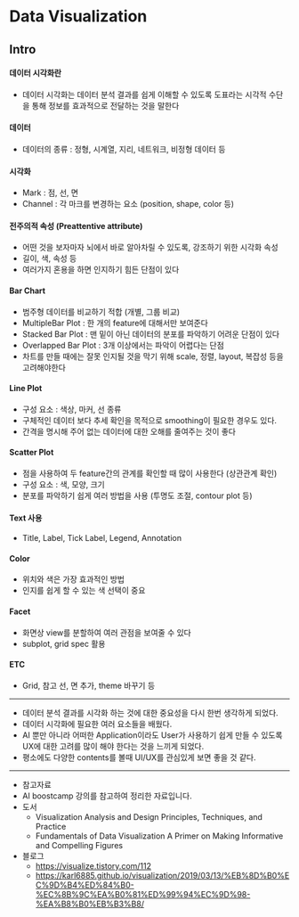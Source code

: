 # Data Visualization

## Intro
#### 데이터 시각화란
* 데이터 시각화는 데이터 분석 결과를 쉽게 이해할 수 있도록 도표라는 시각적 수단을 통해 정보를 효과적으로 전달하는 것을 말한다

#### 데이터
* 데이터의 종류 : 정형, 시계열, 지리, 네트워크, 비정형 데이터 등

#### 시각화
* Mark : 점, 선, 면 
* Channel : 각 마크를 변경하는 요소 (position, shape, color 등)

#### 전주의적 속성 (Preattentive attribute)
* 어떤 것을 보자마자 뇌에서 바로 알아차릴 수 있도록, 강조하기 위한 시각화 속성
* 길이, 색, 속성 등
* 여러가지 혼용을 하면 인지하기 힘든 단점이 있다

#### Bar Chart
* 범주형 데이터를 비교하기 적합 (개별, 그룹 비교)
* MultipleBar Plot : 한 개의 feature에 대해서만 보여준다
* Stacked Bar Plot : 맨 밑이 아닌 데이터의 분포를 파악하기 어려운 단점이 있다
* Overlapped Bar Plot : 3개 이상에서는 파악이 어렵다는 단점
* 차트를 만들 때에는 잘못 인지될 것을 막기 위해 scale, 정렬, layout, 복잡성 등을 고려해야한다

#### Line Plot
* 구성 요소 : 색상, 마커, 선 종류
* 구체적인 데이터 보다 추세 확인을 목적으로 smoothing이 필요한 경우도 있다.
* 간격을 명시해 주어 없는 데이터에 대한 오해를 줄여주는 것이 좋다

#### Scatter Plot
* 점을 사용하여 두 feature간의 관계를 확인할 때 많이 사용한다 (상관관계 확인)
* 구성 요소 : 색, 모양, 크기
* 분포를 파악하기 쉽게 여러 방법을 사용 (투명도 조절, contour plot 등)

#### Text 사용
* Title, Label, Tick Label, Legend, Annotation

#### Color
* 위치와 색은 가장 효과적인 방법
* 인지를 쉽게 할 수 있는 색 선택이 중요

#### Facet
* 화면상 view를 분할하여 여러 관점을 보여줄 수 있다
* subplot, grid spec 활용

#### ETC
* Grid, 참고 선, 면 추가, theme 바꾸기 등 


---
* 데이터 분석 결과를 시각화 하는 것에 대한 중요성을 다시 한번 생각하게 되었다.
* 데이터 시각화에 필요한 여러 요소들을 배웠다.
* AI 뿐만 아니라 어떠한 Application이라도 User가 사용하기 쉽게 만들 수 있도록 UX에 대한 고려를 많이 해야 한다는 것을 느끼게 되었다.
* 평소에도 다양한 contents를 볼때 UI/UX를 관심있게 보면 좋을 것 같다.

---

* 참고자료
* AI boostcamp 강의를 참고하여 정리한 자료입니다.
* 도서 
  * Visualization Analysis and Design Principles, Techniques, and Practice
  * Fundamentals of Data Visualization A Primer on Making Informative and Compelling Figures
* 블로그
  * https://visualize.tistory.com/112
  * https://karl6885.github.io/visualization/2019/03/13/%EB%8D%B0%EC%9D%B4%ED%84%B0-%EC%8B%9C%EA%B0%81%ED%99%94%EC%9D%98-%EA%B8%B0%EB%B3%B8/
